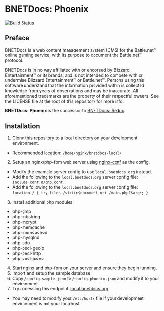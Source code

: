 BNETDocs: Phoenix
=================

[![Build Status](https://magnum.travis-ci.com/carlbennett/bnetdocs-web.svg?token=NuYSBEpgMBcECX299Qpz&branch=phoenix-0.2)](https://magnum.travis-ci.com/carlbennett/bnetdocs-web)

Preface
-------
BNETDocs is a web content management system (CMS) for the Battle.net&trade;
online gaming service, with its purpose to document the Battle.net&trade;
protocol.

BNETDocs is in no way affiliated with or endorsed by Blizzard
Entertainment&trade; or its brands, and is not intended to compete with
or undermine Blizzard Entertainment&trade; or Battle.net&trade;. Persons using
this software understand that the information provided within is collected
knowledge from years of observations and may be inaccurate. All aforementioned
trademarks are the property of their respectful owners. See the LICENSE file at
the root of this repository for more info.

**BNETDocs: Phoenix** is the successor to
[BNETDocs: Redux](https://github.com/carlbennett/bnetdocs-web/tree/redux).

Installation
------------

1. Clone this repository to a local directory on your development environment.
 - Recommended location: `/home/nginx/bnetdocs-local/`
2. Setup an nginx/php-fpm web server using
   [nginx-conf](https://github.com/carlbennett/nginx-conf) as the config.
 - Modify the example server config to use `local.bnetdocs.org` instead.
 - Add the following to the `local.bnetdocs.org` server config file:<br/>
   `include conf.d/php.conf;`
 - Add the following to the `local.bnetdocs.org` server config file:<br/>
   `location / { try_files /static$document_uri /main.php?$args; }`
3. Install additional php modules:
 - php-gmp
 - php-mbstring
 - php-mcrypt
 - php-memcache
 - php-memcached
 - php-mysqlnd
 - php-pdo
 - php-pecl-geoip
 - php-pecl-http
 - php-pecl-jsonc
4. Start nginx and php-fpm on your server and ensure they begin running.
5. Import and setup the sample database.
6. Copy `/config.sample.json` to `/config.phoenix.json` and modify it to your
   environment.
7. Try accessing this endpoint:
   [local.bnetdocs.org](https://local.bnetdocs.org)
 - You may need to modify your `/etc/hosts` file if your development
   environment is not your localhost.
